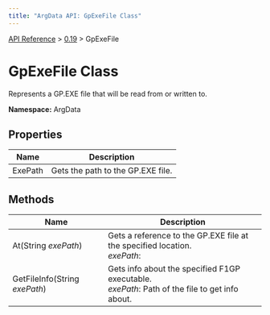 ```yaml
---
title: "ArgData API: GpExeFile Class"
---
```


[API Reference](/argdata/api) &gt; [0.19](/argdata/api/0.19) &gt; GpExeFile

# GpExeFile Class

Represents a GP.EXE file that will be read from or written to.

**Namespace:** ArgData

## Properties

<table class="table table-bordered table-striped ">
<thead>
  <tr>
    <th>Name</th>
    <th>Description</th>
  </tr>
</thead>
<tbody>
  <tr>
    <td>ExePath</td>
    <td>Gets the path to the GP.EXE file.</td>
  </tr>
</tbody>
</table>


## Methods

<table class="table table-bordered table-striped ">
<thead>
  <tr>
    <th>Name</th>
    <th>Description</th>
  </tr>
</thead>
<tbody>
  <tr>
    <td>At(String <em>exePath</em>)</td>
    <td>Gets a reference to the GP.EXE file at the specified location.<br /><em>exePath</em>: <br /></td>
  </tr>
  <tr>
    <td>GetFileInfo(String <em>exePath</em>)</td>
    <td>Gets info about the specified F1GP executable.<br /><em>exePath</em>: Path of the file to get info about.<br /></td>
  </tr>
</tbody>
</table>


